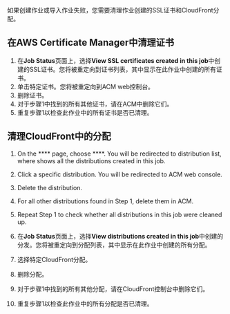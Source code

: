 如果创建作业或导入作业失败，您需要清理作业创建的SSL证书和CloudFront分配。

## 在AWS Certificate Manager中清理证书

1. 在**Job Status**页面上，选择**View SSL certificates created in this job**中创建的SSL证书。您将被重定向到证书列表，其中显示在此作业中创建的所有证书。
2. 单击特定证书。您将被重定向到ACM web控制台。
3. 删除证书。
4. 对于步骤1中找到的所有其他证书，请在ACM中删除它们。
5. 重复步骤1以检查此作业中的所有证书是否已清理。


## 清理CloudFront中的分配

1. On the **** page, choose ****. You will be redirected to distribution list, where shows all the distributions created in this job.
2. Click a specific distribution. You will be redirected to ACM web console.
3. Delete the distribution.
4. For all other distributions found in Step 1, delete them in ACM.
5. Repeat Step 1 to check whether all distributions in this job were cleaned up.


1. 在**Job Status**页面上，选择**View distributions created in this job**中创建的分发。您将被重定向到分配列表，其中显示在此作业中创建的所有分配。
2. 选择特定CloudFront分配。
3. 删除分配。
4. 对于步骤1中找到的所有其他分配，请在CloudFront控制台中删除它们。
5. 重复步骤1以检查此作业中的所有分配是否已清理。

